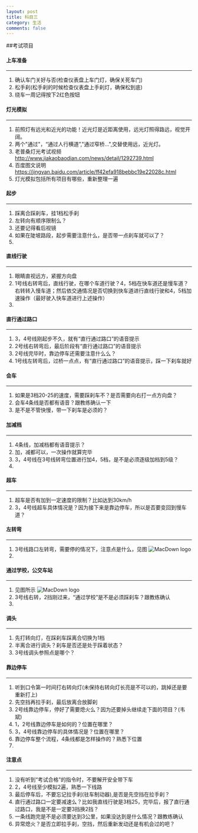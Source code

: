 ```yaml
---
layout: post
title: 科目三
category: 生活
comments: false
---
```


##考试项目

#### 上车准备
---
1. 确认车门关好与否(检查仪表盘上车门灯，确保关死车门)
2. 松手刹(松手刹的时候检查仪表盘上手刹灯，确保松到底)
3. 绕车一周记得按下2红色按钮

#### 灯光模拟
---
1. 前照灯有远光和近光的功能！近光灯是近距离使用，远光灯照得路远，视觉开阔。
2. 两个"通过"，“通过人行横道”,"通过窄桥...",交替使用远，近光灯。
3. 老普桑灯光考试视频<http://www.jiakaobaodian.com/news/detail/1292739.html>
4. 百度图文说明<https://jingyan.baidu.com/article/ff42efa918bebbc19e22028c.html>
5. 灯光模拟包括所有项目有哪些，重新整理一遍

#### 起步
---
1. 踩离合踩刹车，挂1档松手刹
2. 左转向有顺序限制么？
3. 还要记得看后视镜
4. 如果在陡坡路段，起步需要注意什么，是否带一点刹车就可以了？
5. 

#### 直线行驶
---
1. 眼睛直视远方，紧握方向盘
2. 1号线右转弯后，直线行驶，在哪个车道行驶？4，5档在快车道还是慢车道？右转转入慢车道；然后依交通情况是否切换到快车道进行直线行驶和4，5档加速操作（最好驶入快车道进行上述操作）
3. 

#### 直行通过路口
---
1. 3，4号线刚起步不久，就有“直行通过路口”的语音提示
2. 2号线右转弯后，最后阶段有“直行通过路口”的语音提示
3. 2号线完毕时，靠边停车还需要注意什么么？
4. 1号线左转弯后，过桥一点点，有“直行通过路口”的语音提示，踩一下刹车就好

#### 会车
---
1. 如果是3档20-25的速度，需要踩刹车不？是否需要向右打一点方向盘？
2. 会车4条线是否都有语音？跟教练确认一下
3. 是不是不管快慢，带一下刹车是必须的？


#### 加减档
---
1. 4条线，加减档都有语音提示？
2. 加，减都可以，一次操作就算完毕
3. 3，4号线在3号线转弯位置进行加4，5档，是不是必须逐级加档到5级？
4. 

#### 超车
---
1. 超车是否有加到一定速度的限制？比如达到30km/h
2. 3，4号线超车具体情况是？因为接下来是靠边停车，所以是否要变回到慢车道？

#### 左转弯
---
1.  3号线路口左转弯，需要停的情况下，注意点是什么，见图
	![MacDown logo](https://github.com/iWatching/blog/blob/gh-pages/images/round3_left.jpg?raw=true)
2.


#### 通过学校，公交车站
---
1. 见图所示
	 ![MacDown logo](https://github.com/iWatching/blog/blob/gh-pages/images/round_all.jpeg?raw=true)
2. 3号线右转，2挡刚过来，“通过学校”是不是必须踩刹车？跟教练确认
3. 


#### 调头
---
1. 先打转向灯，在踩刹车踩离合切换为1档
2. 半离合进行调头？刹车是否还是处于踩着状态？
3. 3号线调头参照点是哪个？

#### 靠边停车
---
1. 听到口令第一时间打右转向灯(未保持右转向灯长亮是不可以的，跳掉还是要重新打上)
2. 先空挡再拉手刹，最后放离合放脚刹
3. 2号线靠边停车，停好了需要熄火么？因为还要掉头继续走下面的项目？(韦斌)
4. 1，2号线靠边停车是如何的？位置在哪里？
5. 3，4号线靠边停车的具体情况是？位置在哪里？
6. 靠边停车整个流程，4条线都是怎样操作的？熟悉下位置
7. 

#### 注意点
---
1. 没有听到“考试合格”的指令时，不要解开安全带下车
2. 2，4号线至少模拟2遍，熟悉一下线路
3. 最后停车后，不要忘记拉手刹(驻车制动器),是否是先空挡在拉手刹？
4. 直行通过路口一定要减速么？比如我直线行驶是3档25，完毕后，报了直行通过路口，我是不是一定要3挡换2挡？
5. 一条线跑完是不是必须要达到3公里，如果没达到是什么情况？跟教练确认
6. 异常熄火？是否立即拉手刹，空挡，然后重新发动还是有机会过的吧？





